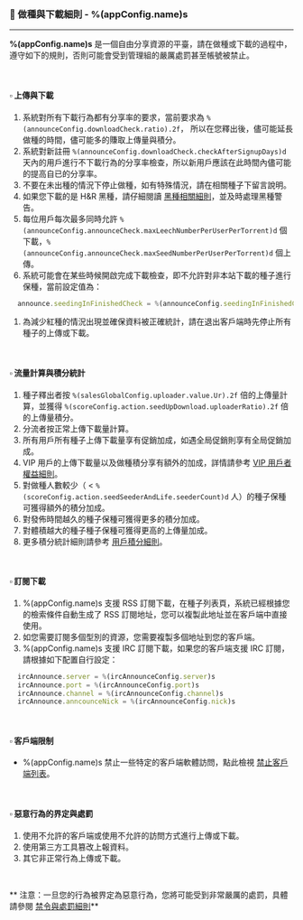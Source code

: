 ### :orange_book: 做種與下載細則 - %(appConfig.name)s
---
**%(appConfig.name)s** 是一個自由分享資源的平臺，請在做種或下載的過程中，遵守如下的規則，否則可能會受到管理組的嚴厲處罰甚至帳號被禁止。

&emsp;

#### :white_small_square: 上傳與下載

1. 系統對所有下載行為都有分享率的要求，當前要求為 `%(announceConfig.downloadCheck.ratio).2f`， 所以在您釋出後，儘可能延長做種的時間，儘可能多的賺取上傳量與積分。
1. 系統對新註冊 `%(announceConfig.downloadCheck.checkAfterSignupDays)d` 天內的用戶進行不下載行為的分享率檢查，所以新用戶應該在此時間內儘可能的提高自已的分享率。
1. 不要在未出種的情況下停止做種，如有特殊情況，請在相關種子下留言說明。
1. 如果您下載的是 H&R 黑種，請仔細閱讀 [黑種相關細則](/about/manual/hnrRules)，並及時處理黑種警告。
1. 每位用戶每次最多同時允許 `%(announceConfig.announceCheck.maxLeechNumberPerUserPerTorrent)d` 個下載，`%(announceConfig.announceCheck.maxSeedNumberPerUserPerTorrent)d` 個上傳。
1. 系統可能會在某些時候開啟完成下載檢查，即不允許對非本站下載的種子進行保種，當前設定值為：
```javascript
  announce.seedingInFinishedCheck = %(announceConfig.seedingInFinishedCheck)s
```
1. 為減少紅種的情況出現並確保資料被正確統計，請在退出客戶端時先停止所有種子的上傳或下載。

&emsp;

#### :white_small_square: 流量計算與積分統計

1. 種子釋出者按 `%(salesGlobalConfig.uploader.value.Ur).2f` 倍的上傳量計算，並獲得 `%(scoreConfig.action.seedUpDownload.uploaderRatio).2f` 倍的上傳量積分。
1. 分流者按正常上傳下載量計算。
1. 所有用戶所有種子上傳下載量享有促銷加成，如遇全局促銷則享有全局促銷加成。
1. VIP 用戶的上傳下載量以及做種積分享有額外的加成，詳情請參考 [VIP 用戶者權益細則](/about/manual/vipRules)。
1. 對做種人數較少（ < `%(scoreConfig.action.seedSeederAndLife.seederCount)d` 人）的種子保種可獲得額外的積分加成。
1. 對發佈時間越久的種子保種可獲得更多的積分加成。
1. 對體積越大的種子種子保種可獲得更高的上傳量加成。
1. 更多積分統計細則請參考 [用戶積分細則](/about/manual/scoreRules)。

&emsp;

#### :white_small_square: 訂閱下載

1. %(appConfig.name)s 支援 RSS 訂閱下載，在種子列表頁，系統已經根據您的檢索條件自動生成了 RSS 訂閱地址，您可以複製此地址並在客戶端中直接使用。
1. 如您需要訂閱多個型別的資源，您需要複製多個地址到您的客戶端。
1. %(appConfig.name)s 支援 IRC 訂閱下載，如果您的客戶端支援 IRC 訂閱，請根據如下配置自行設定：
```javascript
  ircAnnounce.server = %(ircAnnounceConfig.server)s
  ircAnnounce.port = %(ircAnnounceConfig.port)s
  ircAnnounce.channel = %(ircAnnounceConfig.channel)s
  ircAnnounce.anncounceNick = %(ircAnnounceConfig.nick)s
```

&emsp;

#### :white_small_square: 客戶端限制

* %(appConfig.name)s 禁止一些特定的客戶端軟體訪問，點此檢視 [禁止客戶端列表](/about/black)。

&emsp;

#### :white_small_square: 惡意行為的界定與處罰

1. 使用不允許的客戶端或使用不允許的訪問方式進行上傳或下載。
1. 使用第三方工具篡改上報資料。
1. 其它非正常行為上傳或下載。

&emsp;

<span class="text-danger">** 注意：一旦您的行為被界定為惡意行為，您將可能受到非常嚴厲的處罰，具體請參閱 [禁令與處罰細則](/about/manual/forbidRules)**</span>

